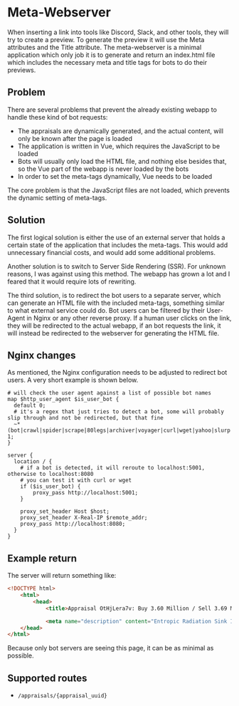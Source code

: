 # Meta-Webserver

When inserting a link into tools like Discord, Slack, and other tools, they will try to create a preview.
To generate the preview it will use the Meta attributes and the Title attribute.
The meta-webserver is a minimal application which only job it is to generate and return an index.html file which includes the necessary meta and title tags for bots to do their previews.

## Problem

There are several problems that prevent the already existing webapp to handle these kind of bot requests:
- The appraisals are dynamically generated, and the actual content, will only be known after the page is loaded
- The application is written in Vue, which requires the JavaScript to be loaded
- Bots will usually only load the HTML file, and nothing else besides that, so the Vue part of the webapp is never loaded by the bots
- In order to set the meta-tags dynamically, Vue needs to be loaded

The core problem is that the JavaScript files are not loaded, which prevents the dynamic setting of meta-tags.

## Solution

The first logical solution is either the use of an external server that holds a certain state of the application that includes the meta-tags.
This would add unnecessary financial costs, and would add some additional problems.

Another solution is to switch to Server Side Rendering (SSR).
For unknown reasons, I was against using this method.
The webapp has grown a lot and I feared that it would require lots of rewriting.

The third solution, is to redirect the bot users to a separate server, which can generate an HTML file with the included meta-tags, something similar to what external service could do.
Bot users can be filtered by their User-Agent in Nginx or any other reverse proxy.
If a human user clicks on the link, they will be redirected to the actual webapp, if an bot requests the link, it will instead be redirected to the webserver for generating the HTML file.

## Nginx changes

As mentioned, the Nginx configuration needs to be adjusted to redirect bot users.
A very short example is shown below.

``` nginx
# will check the user agent against a list of possible bot names
map $http_user_agent $is_user_bot {
  default 0;
  # it's a regex that just tries to detect a bot, some will probably slip through and not be redirected, but that fine
  ~*(bot|crawl|spider|scrape|80legs|archiver|voyager|curl|wget|yahoo|slurp|google|facebook|linkedin|twitter|bing|yandex|whatsapp|share|rss|validator|checker|proxy|seo|webmon|preview|search) 1;
}

server {
  location / {
    # if a bot is detected, it will reroute to localhost:5001, otherwise to localhost:8080
    # you can test it with curl or wget
    if ($is_user_bot) {
        proxy_pass http://localhost:5001;
    }

    proxy_set_header Host $host;
    proxy_set_header X-Real-IP $remote_addr;
    proxy_pass http://localhost:8080;
  }
}
```

## Example return

The server will return something like:

``` html
<!DOCTYPE html>
    <html>
        <head>
            <title>Appraisal OtHjLera7v: Buy 3.60 Million / Sell 3.69 Million</title>

            <meta name="description" content="Entropic Radiation Sink II - 1">
    </head>
</html>
```

Because only bot servers are seeing this page, it can be as minimal as possible.

## Supported routes

- `/appraisals/{appraisal_uuid}`
